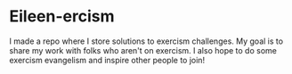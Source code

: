 # Eileen-ercism
I made a repo where I store solutions to exercism challenges.  My goal is to share my work with folks who aren't on exercism.  I also hope to do some exercism evangelism and inspire other people to join!
